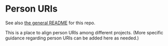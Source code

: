 # Person URIs
See also [the general README](https://github.com/Hist-ME/URIs/blob/master/README.md) for this repo.

This is a place to align person URIs among different projects. (More specific guidance regarding person URIs can be added here as needed.)
